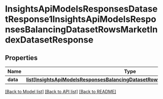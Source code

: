 # InsightsApiModelsResponsesDatasetResponse1InsightsApiModelsResponsesBalancingDatasetRowsMarketIndexDatasetResponse

## Properties
Name | Type | Description | Notes
------------ | ------------- | ------------- | -------------
**data** | [**list[InsightsApiModelsResponsesBalancingDatasetRowsMarketIndexDatasetResponse]**](InsightsApiModelsResponsesBalancingDatasetRowsMarketIndexDatasetResponse.md) |  | [optional] 

[[Back to Model list]](../README.md#documentation-for-models) [[Back to API list]](../README.md#documentation-for-api-endpoints) [[Back to README]](../README.md)


